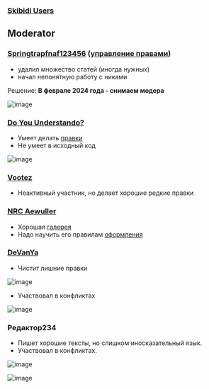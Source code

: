 ### [Skibidi Users](https://docs.google.com/spreadsheets/d/1Yc7HcHbjzibJZscQjb7g4Iojh4Wu99Y3xYfv7fZOJRE)

## Moderator
### [Springtrapfnaf123456](https://skibidi-tualet.fandom.com/ru/wiki/Участник:Springtrapfnaf123456) ([управление правами](https://skibidi-tualet.fandom.com/ru/wiki/Special:Управление_правами?user=Springtrapfnaf123456))
- удалил множество статей (иногда нужных)
- начал непонятную работу с никами

Решение: **В феврале 2024 года - снимаем модера**

![image](https://github.com/skibiditualet/wiki/assets/87380272/c6d81bd1-9fe2-46b9-a979-35faaf0b748e)

### [Do You Understando?](https://skibidi-tualet.fandom.com/ru/wiki/%D0%A1%D0%BB%D1%83%D0%B6%D0%B5%D0%B1%D0%BD%D0%B0%D1%8F:%D0%92%D0%BA%D0%BB%D0%B0%D0%B4/Do_You_Understando%3F)
- Умеет делать [правки](https://skibidi-tualet.fandom.com/ru/wiki/%D0%9A%D1%80%D0%B0%D1%81%D0%BD%D1%8B%D0%B9_%D0%A1%D0%BF%D0%B8%D0%BA%D0%B5%D1%80%D0%9C%D0%B5%D0%BD?diff=prev&oldid=16561)
- Не умеет в исходный код

![image](https://github.com/skibiditualet/wiki/assets/87380272/75138797-da09-4b90-b32b-6702cda8fcf9)

### [Vootez](https://skibidi-tualet.fandom.com/ru/wiki/%D0%A3%D1%87%D0%B0%D1%81%D1%82%D0%BD%D0%B8%D0%BA:Vootez)
- Неактивный участник, но делает хорошие редкие правки

### [NRC Aewuller](https://skibidi-tualet.fandom.com/ru/wiki/Участник:NRC_Aewuller)
- Хорошая [галерея](https://skibidi-tualet.fandom.com/ru/wiki/%D0%A1%D0%B5%D0%B7%D0%BE%D0%BD_20?diff=prev&oldid=20331)
- Надо научить его правилам [оформления](https://skibidi-tualet.fandom.com/ru/wiki/%D0%A1%D0%B5%D0%B7%D0%BE%D0%BD_21?diff=prev&oldid=19207)

### [DeVanYa](https://skibidi-tualet.fandom.com/ru/wiki/%D0%A1%D0%BB%D1%83%D0%B6%D0%B5%D0%B1%D0%BD%D0%B0%D1%8F:%D0%92%D0%BA%D0%BB%D0%B0%D0%B4/DeVanYa)
- Чистит лишние правки

![image](https://github.com/skibiditualet/wiki/assets/87380272/18fba7f8-c4a9-477b-ad9e-02e4ce944e32)

- Участвовал в конфликтах

![image](https://github.com/skibiditualet/wiki/assets/87380272/79c586d9-b7a8-43a2-b354-ebab596f4471)

### Редактор234
- Пишет хорошие тексты, но слишком иносказательный язык.
- Участвовал в конфликтах.

![image](https://github.com/skibiditualet/wiki/assets/87380272/fe350eb9-647f-4686-9a4b-95453f06f16a)

![image](https://github.com/skibiditualet/wiki/assets/87380272/6eb46eee-e287-46e7-86d7-4592b55939c7)
